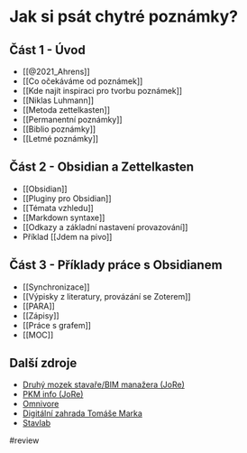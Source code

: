 # Jak si psát chytré poznámky?

## Část 1 - Úvod
- [[@2021_Ahrens]]
- [[Co očekáváme od poznámek]]
- [[Kde najít inspiraci pro tvorbu poznámek]]
- [[Niklas Luhmann]]
- [[Metoda zettelkasten]]
- [[Permanentní poznámky]]
- [[Biblio poznámky]]
- [[Letmé poznámky]]

## Část 2 - Obsidian a Zettelkasten
- [[Obsidian]]
- [[Pluginy pro Obsidian]]
- [[Témata vzhledu]]
- [[Markdown syntaxe]]
- [[Odkazy a základní nastavení provazování]]
- Příklad [[Jdem na pivo]]

## Část 3 - Příklady práce s Obsidianem
- [[Synchronizace]]
- [[Výpisky z literatury, provázání se Zoterem]]
- [[PARA]]
- [[Zápisy]]
- [[Práce s grafem]]
- [[MOC]]

## Další zdroje
- [Druhý mozek stavaře/BIM manažera (JoRe)](https://www.youtube.com/watch?v=SXvr8WjTzsc)
- [PKM info (JoRe)](https://bit.ly/pkminfo)
- [Omnivore](https://omnivore.app/)
- [Digitální zahrada Tomáše Marka](https://publish.obsidian.md/tomasmarek/Br%C3%A1na+do+zahrady)
- [Stavlab](https://stavlab.cz/)

#review